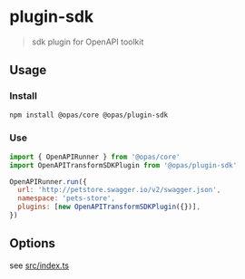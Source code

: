 # plugin-sdk

> sdk plugin for OpenAPI toolkit

## Usage

### Install

```sh
npm install @opas/core @opas/plugin-sdk
```

### Use

```js
import { OpenAPIRunner } from '@opas/core'
import OpenAPITransformSDKPlugin from '@opas/plugin-sdk'

OpenAPIRunner.run({
  url: 'http://petstore.swagger.io/v2/swagger.json',
  namespace: 'pets-store',
  plugins: [new OpenAPITransformSDKPlugin({})],
})
```

## Options

see [src/index.ts](./src/index.ts)
